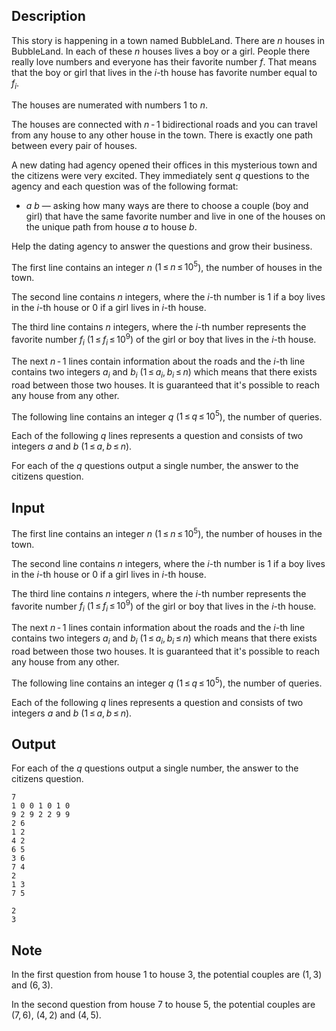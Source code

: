 ## Description

<div><p>This story is happening in a town named BubbleLand. There are <span class="tex-span"><i>n</i></span> houses in BubbleLand. In each of these <span class="tex-span"><i>n</i></span> houses lives a boy or a girl. People there really love numbers and everyone has their favorite number <span class="tex-span"><i>f</i></span>. That means that the boy or girl that lives in the <span class="tex-span"><i>i</i></span>-th house has favorite number equal to <span class="tex-span"><i>f</i><sub class="lower-index"><i>i</i></sub></span>.</p><p>The houses are numerated with numbers <span class="tex-span">1</span> to <span class="tex-span"><i>n</i></span>.</p><p>The houses are connected with <span class="tex-span"><i>n</i> - 1</span> bidirectional roads and you can travel from any house to any other house in the town. There is exactly one path between every pair of houses.</p><p>A new dating had agency opened their offices in this mysterious town and the citizens were very excited. They immediately sent <span class="tex-span"><i>q</i></span> questions to the agency and each question was of the following format: </p><ul> <li> <span class="tex-span"><i>a</i> <i>b</i></span>&nbsp;— asking how many ways are there to choose a couple (boy and girl) that have the same favorite number and live in one of the houses on the unique path from house <span class="tex-span"><i>a</i></span> to house <span class="tex-span"><i>b</i></span>. </li></ul><p>Help the dating agency to answer the questions and grow their business.</p></div><div class="input-specification"><p>The first line contains an integer <span class="tex-span"><i>n</i></span> (<span class="tex-span">1 ≤ <i>n</i> ≤ 10<sup class="upper-index">5</sup></span>), the number of houses in the town.</p><p>The second line contains <span class="tex-span"><i>n</i></span> integers, where the <span class="tex-span"><i>i</i></span>-th number is <span class="tex-span">1</span> if a boy lives in the <span class="tex-span"><i>i</i></span>-th house or <span class="tex-span">0</span> if a girl lives in <span class="tex-span"><i>i</i></span>-th house.</p><p>The third line contains <span class="tex-span"><i>n</i></span> integers, where the <span class="tex-span"><i>i</i></span>-th number represents the favorite number <span class="tex-span"><i>f</i><sub class="lower-index"><i>i</i></sub></span> (<span class="tex-span">1 ≤ <i>f</i><sub class="lower-index"><i>i</i></sub> ≤ 10<sup class="upper-index">9</sup></span>) of the girl or boy that lives in the <span class="tex-span"><i>i</i></span>-th house.</p><p>The next <span class="tex-span"><i>n</i> - 1</span> lines contain information about the roads and the <span class="tex-span"><i>i</i></span>-th line contains two integers <span class="tex-span"><i>a</i><sub class="lower-index"><i>i</i></sub></span> and <span class="tex-span"><i>b</i><sub class="lower-index"><i>i</i></sub></span> (<span class="tex-span">1 ≤ <i>a</i><sub class="lower-index"><i>i</i></sub>, <i>b</i><sub class="lower-index"><i>i</i></sub> ≤ <i>n</i></span>) which means that there exists road between those two houses. It is guaranteed that it's possible to reach any house from any other.</p><p>The following line contains an integer <span class="tex-span"><i>q</i></span> (<span class="tex-span">1 ≤ <i>q</i> ≤ 10<sup class="upper-index">5</sup></span>), the number of queries.</p><p>Each of the following <span class="tex-span"><i>q</i></span> lines represents a question and consists of two integers <span class="tex-span"><i>a</i></span> and <span class="tex-span"><i>b</i></span> (<span class="tex-span">1 ≤ <i>a</i>, <i>b</i> ≤ <i>n</i></span>).</p></div><div class="output-specification"><p>For each of the <span class="tex-span"><i>q</i></span> questions output a single number, the answer to the citizens question.</p></div>

## Input

<p>The first line contains an integer <span class="tex-span"><i>n</i></span> (<span class="tex-span">1 ≤ <i>n</i> ≤ 10<sup class="upper-index">5</sup></span>), the number of houses in the town.</p><p>The second line contains <span class="tex-span"><i>n</i></span> integers, where the <span class="tex-span"><i>i</i></span>-th number is <span class="tex-span">1</span> if a boy lives in the <span class="tex-span"><i>i</i></span>-th house or <span class="tex-span">0</span> if a girl lives in <span class="tex-span"><i>i</i></span>-th house.</p><p>The third line contains <span class="tex-span"><i>n</i></span> integers, where the <span class="tex-span"><i>i</i></span>-th number represents the favorite number <span class="tex-span"><i>f</i><sub class="lower-index"><i>i</i></sub></span> (<span class="tex-span">1 ≤ <i>f</i><sub class="lower-index"><i>i</i></sub> ≤ 10<sup class="upper-index">9</sup></span>) of the girl or boy that lives in the <span class="tex-span"><i>i</i></span>-th house.</p><p>The next <span class="tex-span"><i>n</i> - 1</span> lines contain information about the roads and the <span class="tex-span"><i>i</i></span>-th line contains two integers <span class="tex-span"><i>a</i><sub class="lower-index"><i>i</i></sub></span> and <span class="tex-span"><i>b</i><sub class="lower-index"><i>i</i></sub></span> (<span class="tex-span">1 ≤ <i>a</i><sub class="lower-index"><i>i</i></sub>, <i>b</i><sub class="lower-index"><i>i</i></sub> ≤ <i>n</i></span>) which means that there exists road between those two houses. It is guaranteed that it's possible to reach any house from any other.</p><p>The following line contains an integer <span class="tex-span"><i>q</i></span> (<span class="tex-span">1 ≤ <i>q</i> ≤ 10<sup class="upper-index">5</sup></span>), the number of queries.</p><p>Each of the following <span class="tex-span"><i>q</i></span> lines represents a question and consists of two integers <span class="tex-span"><i>a</i></span> and <span class="tex-span"><i>b</i></span> (<span class="tex-span">1 ≤ <i>a</i>, <i>b</i> ≤ <i>n</i></span>).</p>

## Output

<p>For each of the <span class="tex-span"><i>q</i></span> questions output a single number, the answer to the citizens question.</p>





```input1
7
1 0 0 1 0 1 0
9 2 9 2 2 9 9
2 6
1 2
4 2
6 5
3 6
7 4
2
1 3
7 5

```




```output1
2
3

```



## Note

<p>In the first question from house <span class="tex-span">1</span> to house <span class="tex-span">3</span>, the potential couples are <span class="tex-span">(1, 3)</span> and <span class="tex-span">(6, 3)</span>.</p><p>In the second question from house <span class="tex-span">7</span> to house <span class="tex-span">5</span>, the potential couples are <span class="tex-span">(7, 6)</span>, <span class="tex-span">(4, 2)</span> and <span class="tex-span">(4, 5)</span>.</p>
